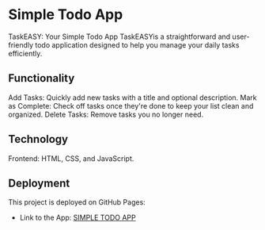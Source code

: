 # Simple Todo App

TaskEASY: Your Simple Todo App
TaskEASYis a straightforward and user-friendly todo application designed to help you manage your daily tasks efficiently.

## Functionality

Add Tasks: Quickly add new tasks with a title and optional description.
Mark as Complete: Check off tasks once they're done to keep your list clean and organized.
Delete Tasks: Remove tasks you no longer need.

## Technology

Frontend: HTML, CSS, and JavaScript.

## Deployment

This project is deployed on GitHub Pages:

- Link to the App:
  [SIMPLE TODO APP](https://rudyravelindev.github.io/se_project_todo-app/)
